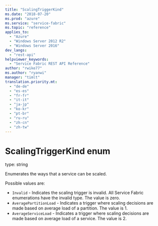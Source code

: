 ```yaml
---
title: "ScalingTriggerKind"
ms.date: "2018-07-20"
ms.prod: "azure"
ms.service: "service-fabric"
ms.topic: "reference"
applies_to: 
  - "Azure"
  - "Windows Server 2012 R2"
  - "Windows Server 2016"
dev_langs: 
  - "rest-api"
helpviewer_keywords: 
  - "Service Fabric REST API Reference"
author: "rwike77"
ms.author: "ryanwi"
manager: "timlt"
translation.priority.mt: 
  - "de-de"
  - "es-es"
  - "fr-fr"
  - "it-it"
  - "ja-jp"
  - "ko-kr"
  - "pt-br"
  - "ru-ru"
  - "zh-cn"
  - "zh-tw"
---
```

# ScalingTriggerKind enum

type: string

Enumerates the ways that a service can be scaled.

Possible values are: 

  - `Invalid` - Indicates the scaling trigger is invalid. All Service Fabric enumerations have the invalid type. The value is zero.
  - `AveragePartitionLoad` - Indicates a trigger where scaling decisions are made based on average load of a partition. The value is 1.
  - `AverageServiceLoad` - Indicates a trigger where scaling decisions are made based on average load of a service. The value is 2.

